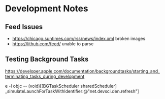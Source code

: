 # Development Notes

## Feed Issues

- https://chicago.suntimes.com/rss/news/index.xml broken images
- https://lithub.com/feed/ unable to parse

## Testing Background Tasks

https://developer.apple.com/documentation/backgroundtasks/starting_and_terminating_tasks_during_development

e -l objc -- (void)[[BGTaskScheduler sharedScheduler] _simulateLaunchForTaskWithIdentifier:@"net.devsci.den.refresh"]
